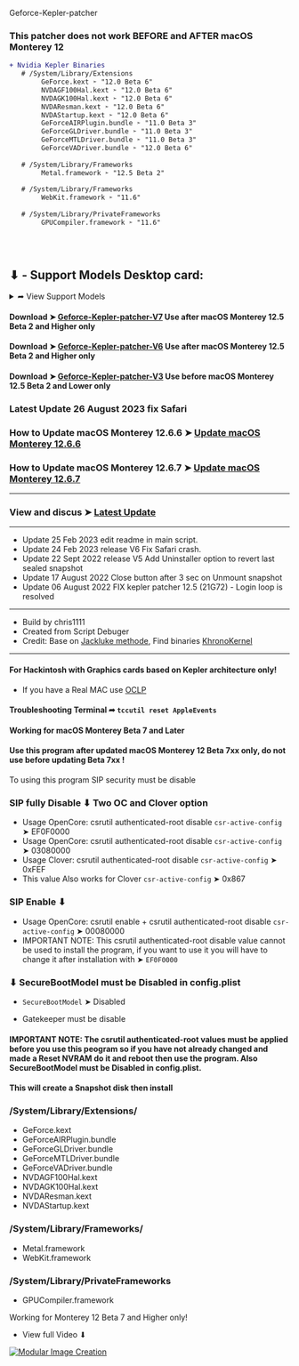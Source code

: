Geforce-Kepler-patcher

### This patcher does not work BEFORE and AFTER macOS Monterey 12

```diff
+ Nvidia Kepler Binaries
   # /System/Library/Extensions
        GeForce.kext ➣ "12.0 Beta 6"
        NVDAGF100Hal.kext ➣ "12.0 Beta 6"
        NVDAGK100Hal.kext ➣ "12.0 Beta 6"
        NVDAResman.kext ➣ "12.0 Beta 6"
        NVDAStartup.kext ➣ "12.0 Beta 6"
        GeForceAIRPlugin.bundle ➣ "11.0 Beta 3"
        GeForceGLDriver.bundle ➣ "11.0 Beta 3"
        GeForceMTLDriver.bundle ➣ "11.0 Beta 3"
        GeForceVADriver.bundle ➣ "12.0 Beta 6"
     
   # /System/Library/Frameworks
        Metal.framework ➣ "12.5 Beta 2"
        
   # /System/Library/Frameworks
        WebKit.framework ➣ "11.6"
        
   # /System/Library/PrivateFrameworks
        GPUCompiler.framework ➣ "11.6"
   
        
        

```

## ⬇︎ - Support Models Desktop card:
<details> 
  <summary>➦ View Support Models</summary>

### NVIDIA GeForce GTX TITAN Z
### NVIDIA GeForce GTX TITAN Black
### NVIDIA GeForce GTX 780
### NVIDIA GeForce GTX 770
### NVIDIA GeForce GTX 760 Ti
### NVIDIA GeForce GTX 760
### NVIDIA GeForce GTX 760 (192-bit)
### NVIDIA GeForce GTX 760 Ti OEM
### NVIDIA GeForce GT 740
### NVIDIA GeForce GT 730
### NVIDIA GeForce GT 720
### NVIDIA GeForce GT 710
### NVIDIA GeForce GTX 690
### NVIDIA GeForce GTX 660
### NVIDIA GeForce GTX 650 Ti Boost
### NVIDIA GeForce GTX 650 Ti
### NVIDIA GeForce GTX 650
### NVIDIA GeForce GTX 645
### NVIDIA GeForce GT 640
### NVIDIA GeForce GT 635
### NVIDIA GeForce GT 630

</details>

#### Download ➤ [Geforce-Kepler-patcher-V7](https://github.com/chris1111/Geforce-Kepler-patcher/releases/tag/V7) Use after macOS Monterey 12.5 Beta 2 and Higher only
#### Download ➤ [Geforce-Kepler-patcher-V6](https://github.com/chris1111/Geforce-Kepler-patcher/releases/tag/V6) Use after macOS Monterey 12.5 Beta 2 and Higher only
#### Download ➤ [Geforce-Kepler-patcher-V3](https://github.com/chris1111/Geforce-Kepler-patcher/releases/tag/V3) Use before macOS Monterey 12.5 Beta 2 and Lower only 

### Latest Update 26 August 2023 fix Safari
### How to Update macOS Monterey 12.6.6 ➤ [Update macOS Monterey 12.6.6](https://github.com/chris1111/Geforce-Kepler-patcher/blob/Master/Update%2012.6.6.md)
### How to Update macOS Monterey 12.6.7 ➤ [Update macOS Monterey 12.6.7](https://github.com/chris1111/Geforce-Kepler-patcher/blob/Master/Update%2012.6.7.md)
------------------------------------------------------------------------
### View and discus ➤ [Latest Update](https://github.com/chris1111/Geforce-Kepler-patcher/discussions/77)
------------------------------------------------------------------------
- Update 25 Feb 2023 edit readme in main script.
- Update 24 Feb 2023 release V6 Fix Safari crash.
- Update 22 Sept 2022 release V5 Add Uninstaller option to revert last sealed snapshot
- Update 17 August 2022 Close button after 3 sec on Unmount snapshot
- Update 06 August 2022 FIX kepler patcher 12.5 (21G72) - Login loop is resolved

------------------------------------------------------------------------

- Build by chris1111
- Created from Script Debuger
- Credit: Base on [Jackluke methode](https://github.com/jacklukem), Find binaries [KhronoKernel](https://github.com/dortania/PatcherSupportPkg)

------------------------------------------------------------------------

#### For Hackintosh with Graphics cards based on Kepler architecture only!
- If you have a Real MAC use [OCLP](https://github.com/dortania/OpenCore-Legacy-Patcher)

#### Troubleshooting Terminal ➦ `tccutil reset AppleEvents`


#### Working for macOS Monterey Beta 7 and Later

#### Use this program after updated macOS Monterey 12 Beta 7xx only, do not use before updating Beta 7xx !
To using this program SIP security must be disable

###  SIP fully Disable ⬇︎ Two OC and Clover option
- Usage OpenCore: csrutil authenticated-root disable `csr-active-config` ➤ EF0F0000
- Usage OpenCore: csrutil authenticated-root disable `csr-active-config` ➤ 03080000
- Usage Clover: csrutil authenticated-root disable `csr-active-config` ➤ 0xFEF
- This value Also works for Clover `csr-active-config` ➤ 0x867

###  SIP Enable ⬇︎ 
- Usage OpenCore: csrutil enable + csrutil authenticated-root disable `csr-active-config` ➤ 00080000
- IMPORTANT NOTE: This csrutil authenticated-root disable value cannot be used to install the program, if you want to use it you will have to change it after installation with ➤  `EF0F0000`
 


### ⬇︎ SecureBootModel must be Disabled in config.plist
- `SecureBootModel` ➤ Disabled

- Gatekeeper must be disable
#### IMPORTANT NOTE: The csrutil authenticated-root values must be applied before you use this peogram so if you have not already changed and made a Reset NVRAM do it and reboot then use the program. Also SecureBootModel must be Disabled in config.plist.

#### This will create a Snapshot disk then install

### /System/Library/Extensions/

- GeForce.kext
- GeForceAIRPlugin.bundle
- GeForceGLDriver.bundle
- GeForceMTLDriver.bundle
- GeForceVADriver.bundle
- NVDAGF100Hal.kext
- NVDAGK100Hal.kext
- NVDAResman.kext
- NVDAStartup.kext

### /System/Library/Frameworks/
- Metal.framework
- WebKit.framework

### /System/Library/PrivateFrameworks
- GPUCompiler.framework

        
Working for Monterey 12 Beta 7 and Higher only!

- View full Video ⬇︎

[![Modular Image Creation](https://user-images.githubusercontent.com/6248794/134072536-7c46b8cc-4d8b-42f9-a28a-3c02734f1f5d.png)](https://www.youtube.com/watch?v=X0seonNM_1Y)


